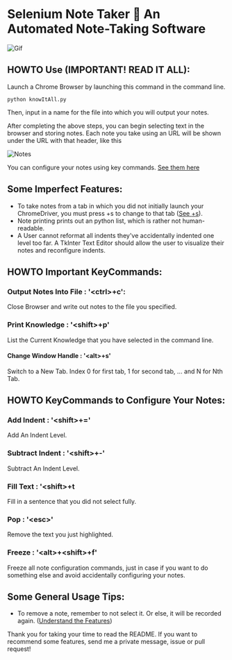 # Selenium Note Taker 📝 An Automated Note-Taking Software

![Gif](https://media.giphy.com/media/U51DcStRjNOTKFaznO/giphy.gif)

## HOWTO Use (IMPORTANT! READ IT ALL):
Launch a Chrome Browser by launching this command in the command line. 

```
python knowItAll.py
```

Then, input in a name for the file into which you will output your notes.

After completing the above steps, you can begin selecting text in the browser and storing notes. Each note you take using an URL will be shown under the URL with that header, like this

![Notes](https://github.com/harris222/Selenium-Note-Taker-/blob/master/Example%20Notes/Notes.PNG)

You can configure your notes using key commands. [See them here](https://github.com/harris222/Selenium-Note-Taker-/blob/master/README.md#howto-important-keycommands)


## Some Imperfect Features:
- To take notes from a tab in which you did not initially launch your ChromeDriver, you must press <alt>+s to change to that tab ([See <alt>+s](https://github.com/harris222/Selenium-Note-Taker-/blob/master/README.md#change-window-handle)).
- Note printing prints out an python list, which is rather not human-readable. 
- A User cannot reformat all indents they've accidentally indented one level too far. A TkInter Text Editor should allow the user to visualize their notes
    and reconfigure indents.


## HOWTO Important KeyCommands:
### Output Notes Into File : '\<ctrl\>+c':
Close Browser and write out notes to the file you specified.

### Print Knowledge : '\<shift\>+p'
List the Current Knowledge that you have selected in the command line.

#### Change Window Handle : '\<alt\>+s'
Switch to a New Tab. Index 0 for first tab, 1 for second tab, 
... and N for Nth Tab. 

## HOWTO KeyCommands to Configure Your Notes:
### Add Indent : '\<shift\>+='
Add An Indent Level.

### Subtract Indent : '\<shift\>+-'
Subtract An Indent Level.

### Fill Text : '\<shift\>+t
Fill in a sentence that you did not select fully.

### Pop : '\<esc\>'
Remove the text you just highlighted. 

### Freeze : '\<alt\>+\<shift\>+f'
Freeze all note configuration commands, just in case if you want to do something else and avoid accidentally configuring your notes.

## Some General Usage Tips:
- To remove a note, remember to not select it. Or else, it will be recorded
again. ([Understand the Features](https://github.com/harris222/Selenium-Note-Taker-/blob/master/README.md#howto-use-important-read-it-all))

Thank you for taking your time to read the README. If you want to recommend some features, send me a private message, issue or pull request!
